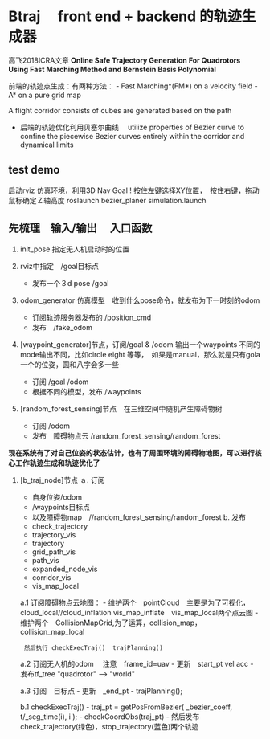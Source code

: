 
# Btraj 　front end + backend 的轨迹生成器

高飞2018ICRA文章
**Online Safe Trajectory Generation For Quadrotors　Using Fast Marching Method and Bernstein Basis Polynomial**


 前端的轨迹点生成：有两种方法：
    - Fast Marching*(FM*) on a velocity field
    - A* on a pure grid map

 A flight corridor consists of cubes are generated based on the path

- 后端的轨迹优化利用贝塞尔曲线　
     utilize properties of Bezier curve to confine the piecewise Bezier curves entirely within the corridor and dynamical limits



## test demo

启动rviz 仿真环境，利用3D Nav Goal
! 按住左键选择XY位置，　按住右键，拖动鼠标确定Ｚ轴高度
roslaunch bezier_planer simulation.launch


## 先梳理　输入/输出 　入口函数

1. init_pose 指定无人机启动时的位置
2. rviz中指定　/goal目标点
      - 发布一个３d pose /goal
3. odom_generator  仿真模型　收到什么pose命令，就发布为下一时刻的odom
      - 订阅轨迹服务器发布的 /position_cmd
      - 发布　/fake_odom
      
4. [waypoint_generator]节点，订阅/goal & /odom  输出一个waypoints
   不同的mode输出不同，比如circle eight 等等，　如果是manual，那么就是只有gola一个的位姿，圆和八字会多一些
      - 订阅 /goal  /odom
      - 根据不同的模型，发布 /waypoints
   
5. [random_forest_sensing]节点　在三维空间中随机产生障碍物树
      - 订阅 /odom
      - 发布　障碍物点云 /random_forest_sensing/random_forest


**现在系统有了对自己位姿的状态估计，也有了周围环境的障碍物地图，可以进行核心工作轨迹生成和轨迹优化了**

1. [b_traj_node]节点
   ａ. 订阅
      - 自身位姿/odom 
      - /waypoints目标点　
      - 以及障碍物map　//random_forest_sensing/random_forest
   b. 发布　
      - check_trajectory
      - trajectory_vis
      - trajectory
      - grid_path_vis
      - path_vis
      - expanded_node_vis
      - corridor_vis
      - vis_map_local


      a.1 订阅障碍物点云地图：
        - 维护两个　pointCloud　主要是为了可视化，cloud_local//cloud_inflation
            vis_map_inflate　vis_map_local两个点云图
        - 维护两个　CollisionMapGrid,为了运算，collision_map，　collision_map_local

        然后执行 checkExecTraj()  trajPlanning()

      a.2 订阅无人机的odom 　注意　frame_id=uav
        - 更新　start_pt vel acc
        - 发布tf_tree  "quadrotor" --> "world"

      a.3 订阅　目标点
        - 更新　_end_pt
        - trajPlanning();

      b.1 checkExecTraj()
            - traj_pt = getPosFromBezier( _bezier_coeff, t/_seg_time(i), i );
            - checkCoordObs(traj_pt)
            - 然后发布check_trajectory(绿色)，stop_trajectory(蓝色)两个轨迹